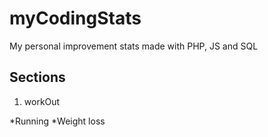 # myCodingStats
My personal improvement stats made with PHP, JS and SQL

## Sections

1. workOut

*Running
*Weight loss
